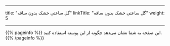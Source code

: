 
---
title: "گل ساعتی خشک بدون ساقه"
linkTitle: "گل ساعتی خشک بدون ساقه"
weight: 5

---

{{% pageinfo %}}
این صفحه به شما نشان می‌دهد چگونه از این پوسته استفاده کنید.
{{% /pageinfo %}}
